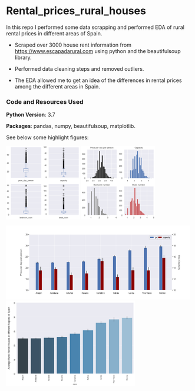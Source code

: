# Rental_prices_rural_houses

In this repo I performed some data scrapping and performed EDA of rural rental prices in different areas of Spain.

* Scraped over 3000 house rent information from https://www.escapadarural.com using python and the beautifulsoup library.

* Performed data cleaning steps and removed outliers.

* The EDA allowed me to get an idea of the differences in rental prices among the different areas in Spain.

### Code and Resources Used

**Python Version**: 3.7

**Packages**: pandas, numpy, beautifulsoup, matplotlib.

See below some highlight figures:

  <img src="box_plots.png" width="200"/>  <img src="hist.png" width="200"/> 

<img src="barstack.png" height= 200, width="500"/>

  <img src="Rural_rent_price.png" width="350"/>  

 
